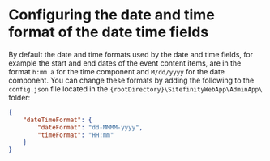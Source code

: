 # Configuring the date and time format of the date time fields

By default the date and time formats used by the date and time fields, for example the start and end dates of the event content items, are in the format `h:mm a` for the time component and `M/dd/yyyy` for the date component. You can change these formats by adding the following to the `config.json` file located in the `{rootDirectory}\SitefinityWebApp\AdminApp\` folder: 

```json
{
    "dateTimeFormat": {
        "dateFormat": "dd-MMMM-yyyy",
        "timeFormat": "HH:mm"
    }    
}
```